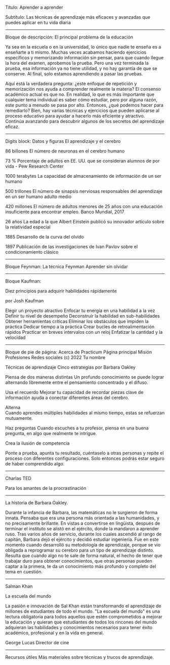 Título: Aprender a aprender

Subtítulo: Las técnicas de aprendizaje más eficaces y avanzadas que puedes aplicar en tu vida diaria


___________________________
Bloque de descripción: 
El principal problema de la educación

Ya sea en la escuela o en la universidad, lo único que nadie te enseña es a enseñarte a ti mismo. Muchas veces acabamos haciendo ejercicios específicos y memorizando información sin pensar, para que cuando llegue la hora del examen, aprobemos la prueba. Pero una vez terminada la prueba, esa información ya no tiene utilidad, y no hay garantía de que se conserve. Al final, solo estamos aprendiendo a pasar las pruebas.

Aquí está la verdadera pregunta: ¿este enfoque de repetición y memorización nos ayuda a comprender realmente la materia? El consenso académico actual es que no. En realidad, lo que es más importante que cualquier tema individual es saber cómo estudiar, pero por alguna razón, este punto a menudo se pasa por alto. Entonces, ¿qué podemos hacer para remediarlo?
Bien, hay varias técnicas y ejercicios que pueden aplicarse al proceso educativo para ayudar a hacerlo más eficiente y atractivo. Continúa avanzando para descubrir algunos de los secretos del aprendizaje eficaz.


___________________________
Digits block:
Datos y figuras
El aprendizaje y el cerebro

86 billones
El número de neuronas en el cerebro humano

73 %
Porcentaje de adultos en EE. UU. que se consideran alumnos de por vida - Pew Research Center

1000 terabytes
La capacidad de almacenamiento de información de un ser humano

500 trillones
El número de sinapsis nerviosas responsables del aprendizaje en un ser humano adulto medio

420 millones
El número de adultos menores de 25 años con una educación insuficiente para encontrar empleo. Banco Mundial, 2017

26 años
La edad a la que Albert Einstein publicó su innovador artículo sobre la relatividad especial

1885
Desarrollo de la curva del olvido

1897
Publicación de las investigaciones de Ivan Pavlov sobre el condicionamiento clásico

___________________________
Bloque Feynman:
La técnica Feynman
Aprender sin olvidar


___________________________
Bloque Kaufman:

Diez principios para adquirir habilidades rápidamente

por Josh Kaufman

Elegir un proyecto atractivo
Enfocar tu energía en una habilidad a la vez
Definir tu nivel de desempeño
Deconstruir la habilidad en sub-habilidades
Obtener herramientas críticas
Eliminar los obstáculos que impiden la práctica
Dedicar tiempo a la práctica
Crear bucles de retroalimentación rápidos
Practicar en breves intervalos con un reloj
Enfatizar la cantidad y la velocidad


___________________________
Bloque de pie de página:
Acerca de Practicum
Página principal
Misión
Profesiones
Redes sociales
(c) 2022 Tu nombre


Técnicas de aprendizaje
Cinco estrategias por Barbara Oakley

Piensa de dos maneras distintas 
Un profundo conocimiento se puede lograr alternando libremente entre el pensamiento concentrado y el difuso.

Usa el recuerdo 
Mejorar tu capacidad de recordar piezas clave de información ayuda a conectar diferentes áreas del cerebro.

Alterna  
Cuando aprendes múltiples habilidades al mismo tiempo, estas se refuerzan mutuamente.

Haz preguntas 
Cuando escuches a tu profesor, piensa en una buena pregunta, en algo que realmente te intrigue.

Crea la ilusión de competencia

Ponte a prueba, apunta tu resultado, cuéntaselo a otras personas y repite el proceso con diferentes configuraciones. Solo entonces podrás estar seguro de haber comprendido algo.

----

Charlas TED 

Para los amantes de la procrastinación

----

La historia de Barbara Oakley.

Durante la infancia de Barbara, las matemáticas no le surgieron de forma innata. Pensaba que era una persona más orientada a las humanidades, y no precisamente brillante. En vistas a convertirse en lingüista, después de terminar el instituto se alistó en el ejército, donde la mandaron a aprender ruso. Tras varios años de servicio, durante los cuales ascendió al rango de capitán, Barbara dejó el ejército y decidió estudiar ingeniería. Fue en este momento cuando desarrolló su metodología de aprendizaje, porque se vio obligada a reprogramar su cerebro para un tipo de aprendizaje distinto. Resulta que cuando algo no te sale de forma natural, el hecho de tener que trabajar duro para obtener conocimientos, que otras personas pueden captar a la primera, te da un conocimiento más profundo y completo del tema en cuestión.

----

Salman Khan 

La escuela del mundo

La pasión e innovación de Sal Khan están transformando el aprendizaje de millones de estudiantes de todo el mundo. "La escuela del mundo" es una lectura obligatoria para todos aquellos que estén comprometidos a mejorar la educación y quieran que estudiantes de todos los rincones del mundo adquieran las habilidades y conocimientos necesarios para tener éxito académico, profesional y en la vida en general.

George Lucas 
Director de cine

----

Recursos útiles
Más materiales sobre técnicas y trucos de aprendizaje.